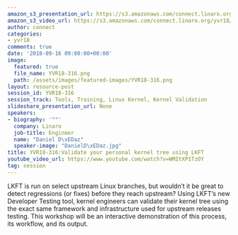 ```yaml
---
amazon_s3_presentation_url: https://s3.amazonaws.com/connect.linaro.org/yvr18/presentations/yvr18-316.pdf
amazon_s3_video_url: https://s3.amazonaws.com/connect.linaro.org/yvr18/videos/yvr18-316.mp4
author: connect
categories:
- yvr18
comments: true
date: '2018-09-16 09:00:00+00:00'
image:
  featured: true
  file_name: YVR18-316.png
  path: /assets/images/featured-images/YVR18-316.png
layout: resource-post
session_id: YVR18-316
session_track: Tools, Training, Linux Kernel, Kernel Validation
slideshare_presentation_url: None
speakers:
- biography: '""'
  company: Linaro
  job-title: Engineer
  name: "Daniel D\xEDaz"
  speaker-image: "DanielD\xEDaz.jpg"
title: YVR18-316:Validate your personal kernel tree using LKFT
youtube_video_url: https://www.youtube.com/watch?v=WMItXP1TzOY
tag: session
---
```


LKFT is run on select upstream Linux branches, but wouldn’t it be great to detect regressions (or fixes) before they reach upstream? Using LKFT’s new Developer Testing tool, kernel engineers can validate their kernel tree using the exact same framework and infrastructure used for upstream releases testing.
This workshop will be an interactive demonstration of this process, its workflow, and its output.
